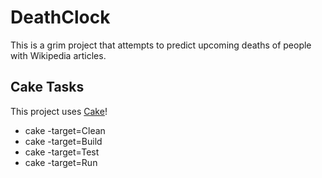 # DeathClock

This is a grim project that attempts to predict upcoming deaths of people with Wikipedia articles.

## Cake Tasks
This project uses [Cake](https://cakebuild.net)!
* cake -target=Clean
* cake -target=Build
* cake -target=Test
* cake -target=Run

